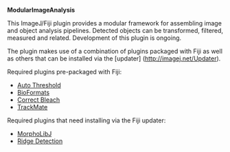 **ModularImageAnalysis**

This ImageJ/Fiji plugin provides a modular framework for assembling image and object analysis pipelines.  Detected objects can be transformed, filtered, measured and related.  Development of this plugin is ongoing.


The plugin makes use of a combination of plugins packaged with Fiji as well as others that can be installed via the [updater] (http://imagej.net/Updater).

Required plugins pre-packaged with Fiji:
- [Auto Threshold](https://github.com/fiji/Auto_Threshold)
- [BioFormats](https://github.com/openmicroscopy/bioformats)
- [Correct Bleach](https://github.com/fiji/CorrectBleach)
- [TrackMate](https://github.com/fiji/TrackMate)

Required plugins that need installing via the Fiji updater:
- [MorphoLibJ](https://github.com/ijpb/MorphoLibJ)
- [Ridge Detection](https://github.com/thorstenwagner/ij-ridgedetection)
